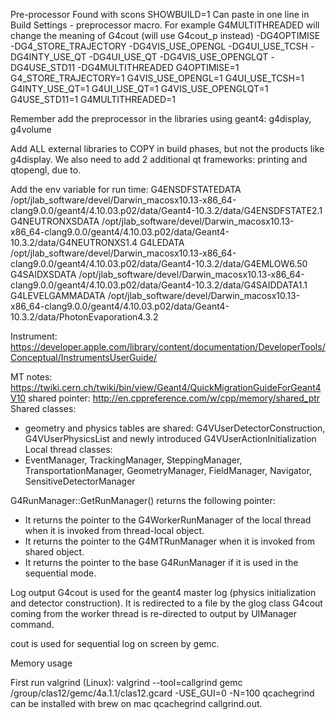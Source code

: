 

 Pre-processor
 Found with scons SHOWBUILD=1
 Can paste in one line in Build Settings - preprocessor macro.
 For example G4MULTITHREADED will change the meaning of G4cout (will use G4cout_p instead)
 -DG4OPTIMISE -DG4_STORE_TRAJECTORY -DG4VIS_USE_OPENGL -DG4UI_USE_TCSH -DG4INTY_USE_QT  -DG4UI_USE_QT -DG4VIS_USE_OPENGLQT -DG4USE_STD11 -DG4MULTITHREADED
   G4OPTIMISE=1 G4_STORE_TRAJECTORY=1 G4VIS_USE_OPENGL=1 G4UI_USE_TCSH=1 G4INTY_USE_QT=1  G4UI_USE_QT=1 G4VIS_USE_OPENGLQT=1 G4USE_STD11=1 G4MULTITHREADED=1

Remember add the preprocessor in the libraries using geant4: g4display, g4volume 

 Add ALL external libraries to COPY in build phases, but not the products like g4display.
 We also need to add 2 additional qt frameworks: printing and qtopengl, due to.


 Add the env variable for run time:
 G4ENSDFSTATEDATA     /opt/jlab_software/devel/Darwin_macosx10.13-x86_64-clang9.0.0/geant4/4.10.03.p02/data/Geant4-10.3.2/data/G4ENSDFSTATE2.1
 G4NEUTRONXSDATA     /opt/jlab_software/devel/Darwin_macosx10.13-x86_64-clang9.0.0/geant4/4.10.03.p02/data/Geant4-10.3.2/data/G4NEUTRONXS1.4
 G4LEDATA                       /opt/jlab_software/devel/Darwin_macosx10.13-x86_64-clang9.0.0/geant4/4.10.03.p02/data/Geant4-10.3.2/data/G4EMLOW6.50
 G4SAIDXSDATA              /opt/jlab_software/devel/Darwin_macosx10.13-x86_64-clang9.0.0/geant4/4.10.03.p02/data/Geant4-10.3.2/data/G4SAIDDATA1.1
 G4LEVELGAMMADATA  /opt/jlab_software/devel/Darwin_macosx10.13-x86_64-clang9.0.0/geant4/4.10.03.p02/data/Geant4-10.3.2/data/PhotonEvaporation4.3.2

 Instrument:
 https://developer.apple.com/library/content/documentation/DeveloperTools/Conceptual/InstrumentsUserGuide/


 MT notes:
 https://twiki.cern.ch/twiki/bin/view/Geant4/QuickMigrationGuideForGeant4V10
 shared pointer: http://en.cppreference.com/w/cpp/memory/shared_ptr
 Shared classes:
 - geometry and physics tables are shared: G4VUserDetectorConstruction, G4VUserPhysicsList and newly introduced G4VUserActionInitialization
 Local thread classes:
 - EventManager, TrackingManager, SteppingManager, TransportationManager, GeometryManager, FieldManager, Navigator, SensitiveDetectorManager

G4RunManager::GetRunManager() returns the following pointer:
- It returns the pointer to the G4WorkerRunManager of the local thread when it is invoked from thread-local object.
- It returns the pointer to the G4MTRunManager when it is invoked from shared object.
- It returns the pointer to the base G4RunManager if it is used in the sequential mode.

 Log output
 G4cout is used for the geant4 master log (physics initialization and detector construction). It is redirected to a file by the glog class
 G4cout coming from the worker thread is re-directed to output by UIManager command.

cout is used for sequential log on screen by gemc.


 Memory usage
 
 First run valgrind (Linux): valgrind --tool=callgrind gemc /group/clas12/gemc/4a.1.1/clas12.gcard -USE_GUI=0 -N=100
 qcachegrind can be installed with brew on mac
 qcachegrind callgrind.out.<pid>
